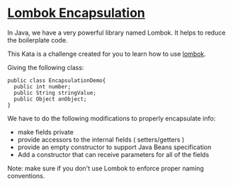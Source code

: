# [Lombok Encapsulation](https://www.codewars.com/kata/lombok-encapsulation "https://www.codewars.com/kata/5a03295680171ffd7b0000c7")

In Java, we have a very powerful library named Lombok. It helps to reduce the boilerplate code.

This Kata is a challenge created for you to learn how to use [lombok](https://projectlombok.org/).

Giving the following class:

    public class EncapsulationDemo{
      public int number;
      public String stringValue;
      public Object anObject;
    }

We have to do the following modifications to properly encapsulate info:

* make fields private
* provide accessors to the internal fields ( setters/getters )
* provide an empty constructor to support Java Beans specification
* Add a constructor that can receive parameters for all of the fields

Note: make sure if you don't use Lombok to enforce proper naming conventions.